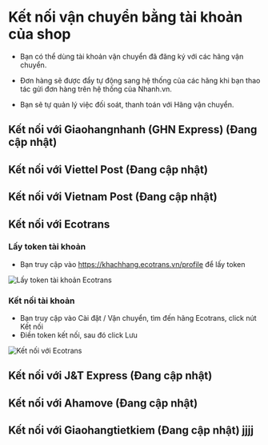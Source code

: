 # Kết nối vận chuyển bằng tài khoản của shop

* Bạn có thể dùng tài khoản vận chuyển đã đăng ký với các hãng vận chuyển.

* Đơn hàng sẽ được đẩy tự động sang hệ thống của các hãng khi bạn thao tác gửi đơn hàng trên hệ thống của Nhanh.vn.

* Bạn sẽ tự quản lý việc đối soát, thanh toán với Hãng vận chuyển.

## Kết nối với Giaohangnhanh (GHN Express) (Đang cập nhật)

## Kết nối với Viettel Post (Đang cập nhật)

## Kết nối với Vietnam Post (Đang cập nhật)

## Kết nối với Ecotrans

### Lấy token tài khoản

* Bạn truy cập vào https://khachhang.ecotrans.vn/profile để lấy token

![Lấy token tài khoản Ecotrans](https://raw.githubusercontent.com/nhanhapi/manual/master/docs/cai-dat-ban-dau/img/ket-noi-ecotrans-1.jpg)

### Kết nối tài khoản
* Bạn truy cập vào Cài đặt / Vận chuyển, tìm đến hãng Ecotrans, click nút Kết nối
* Điền token kết nối, sau đó click Lưu

![Kết nối với Ecotrans](https://raw.githubusercontent.com/nhanhapi/manual/master/docs/cai-dat-ban-dau/img/ket-noi-ecotrans-2.jpg)

## Kết nối với J&T Express (Đang cập nhật)

## Kết nối với Ahamove (Đang cập nhật)

## Kết nối với Giaohangtietkiem (Đang cập nhật) jjjj
